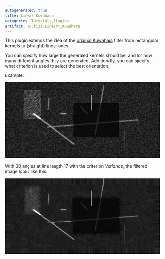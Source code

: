 ```yaml
---
autogenerated: true
title: Linear Kuwahara
categories: Tutorials,Plugins
artifact: sc.fiji:Linear\_Kuwahara
---
```


This plugin extends the idea of the [original Kuwahara](/ij/plugins/kuwahara.html) filter from rectangular kernels to (straight) linear ones.

You can specify how large the generated kernels should be, and for how many different angles they are generated. Additionally, you can specify what criterion is used to select the best orientation.

Example:

![](/media/Noisy-lines.png "Noisy-lines.png")

With 30 angles at line length 17 with the criterion *Variance*, the filtered image looks like this:

![](/media/Noisy-lines-kuwahara.png "Noisy-lines-kuwahara.png")

 
